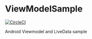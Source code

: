 # ViewModelSample

[![CircleCI](https://circleci.com/gh/Jintin/ViewModelSample.svg?style=shield)](https://circleci.com/gh/Jintin/ViewModelSample)

Android Viewmodel and LiveData sample
